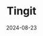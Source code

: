 ---  
layout: startup_page  
title: "Tingit"  
id: "tingit.com"  
permalink: "/tingittingit.com08232024/"  
website: "https://tingit.com/"  
funding_round: "Pre-Seed"  
funding_amount: "€500K"  
investors: "Firstpick, BADideas.fund, PurposeTech, Heartfelt Capital"  
about: "Tingit is a repairs marketplace connecting consumers with repair specialists through a mobile app. The platform integrates service booking, payment, and shipping, offering a simplified repair experience. Tingit aims to promote sustainable consumption by making repairs convenient and accessible."  
markets: "Repair Services, Sustainability, Consumer Electronics, Sports Goods, Toys, Fashion, Retail Apparel and Fashion"  
hq: "Vilnius, Lithuania"  
founded_year: "2023"  
linkedin: "https://www.linkedin.com/company/tingitworld"  
twitter: ""  
instagram: ""  
facebook: ""  
crunchbase: "https://www.crunchbase.com/organization/tiings"  
pitchbook: ""  

date_display: "23-Aug-2024"  
date: "2024-08-23"

# SEO Optimization  
meta_title: "Tingit - Pre-Seed Funding (€500K)"  
meta_description: "Tingit, Tingit is a repairs marketplace connecting consumers with repair specialists through a mobile app. The platform integrates service booking, payment, a..."  
meta_keywords: "Tingit, Repair Services, Sustainability, Consumer Electronics, Sports Goods, Toys, Fashion, Retail Apparel and Fashion, Pre-Seed funding"  
canonical_url: "https://startup.projectstartups.com/tingittingit.com08232024/"  
---